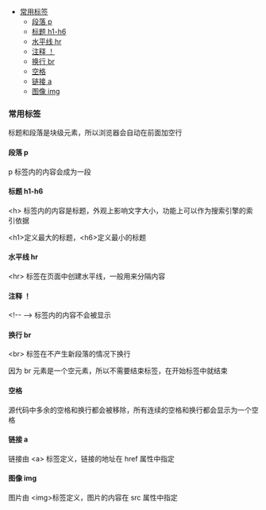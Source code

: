   
  
- [常用标签](#常用标签 )
  - [段落 p](#段落-p )
  - [标题 h1-h6](#标题-h1-h6 )
  - [水平线 hr](#水平线-hr )
  - [注释 ！](#注释 )
  - [换行 br](#换行-br )
  - [空格](#空格 )
  - [链接 a](#链接-a )
  - [图像 img](#图像-img )
  
###  常用标签
  
标题和段落是块级元素，所以浏览器会自动在前面加空行
  
####  段落 p
  
p 标签内的内容会成为一段
  
####  标题 h1-h6
  
\<h\> 标签内的内容是标题，外观上影响文字大小，功能上可以作为搜索引擎的索引依据
  
\<h1\>定义最大的标题，\<h6\>定义最小的标题
  
####  水平线 hr
  
\<hr\> 标签在页面中创建水平线，一般用来分隔内容
  
####  注释 ！
  
\<!--  --\> 标签内的内容不会被显示
  
####  换行 br
  
\<br\> 标签在不产生新段落的情况下换行
  
因为 br 元素是一个空元素，所以不需要结束标签，在开始标签中就结束
  
####  空格
  
源代码中多余的空格和换行都会被移除，所有连续的空格和换行都会显示为一个空格
  
####  链接 a
  
链接由 \<a\> 标签定义，链接的地址在 href 属性中指定
  
####  图像 img
  
图片由 \<img\>标签定义，图片的内容在 src 属性中指定
  